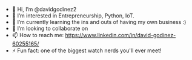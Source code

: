 - 👋 Hi, I’m @davidgodinez2
- 👀 I’m interested in Entrepreneurship, Python, IoT. 
- 🌱 I’m currently learning the ins and outs of having my own business :) 
- 💞️ I’m looking to collaborate on 
- 📫 How to reach me: https://www.linkedin.com/in/david-godinez-60255165/
- ⚡ Fun fact: one of the biggest watch nerds you'll ever meet! 

<!---
davidgodinez2/davidgodinez2 is a ✨ special ✨ repository because its `README.md` (this file) appears on your GitHub profile.
You can click the Preview link to take a look at your changes.
--->
